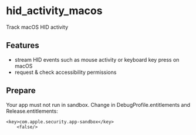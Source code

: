 # hid_activity_macos

Track macOS HID activity

## Features

- stream HID events such as mouse activity or keyboard key press on macOS
- request & check accessibility permissions

## Prepare

Your app must not run in sandbox. Change in DebugProfile.entitlements and Release.entitlements:

```
<key>com.apple.security.app-sandbox</key>
	<false/>
```